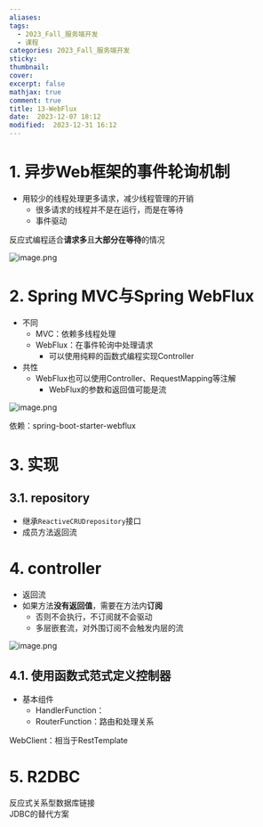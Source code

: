 ```yaml
---
aliases: 
tags:
  - 2023_Fall_服务端开发
  - 课程
categories: 2023_Fall_服务端开发
sticky:
thumbnail:
cover: 
excerpt: false
mathjax: true
comment: true
title: 13-WebFlux
date:  2023-12-07 18:12
modified:  2023-12-31 16:12
---
```


# 1. 异步Web框架的事件轮询机制

- 用较少的线程处理更多请求，减少线程管理的开销
	- 很多请求的线程并不是在运行，而是在等待
	- 事件驱动

反应式编程适合**请求多**且**大部分在等待**的情况

![image.png](https://chillcharlie-img.oss-cn-hangzhou.aliyuncs.com/image%2F2023%2F12%2F07%2F18-52-05-3d823dafa4673e8da18904eae9cbd7f0-20231207185204-00c0c0.png)

# 2. Spring MVC与Spring WebFlux

- 不同
	- MVC：依赖多线程处理
	- WebFlux：在事件轮询中处理请求
		- 可以使用纯粹的函数式编程实现Controller
- 共性
	- WebFlux也可以使用Controller、RequestMapping等注解
		- WebFlux的参数和返回值可能是流

![image.png](https://chillcharlie-img.oss-cn-hangzhou.aliyuncs.com/image%2F2023%2F12%2F07%2F19-00-35-8e48541635a29f83c6e89b87c0f1ee0d-20231207190034-169096.png)

依赖：spring-boot-starter-webflux

# 3. 实现

## 3.1. repository

- 继承`ReactiveCRUDrepository`接口
- 成员方法返回流

# 4. controller

- 返回流
- 如果方法**没有返回值**，需要在方法内**订阅**
	- 否则不会执行，不订阅就不会驱动
	- 多层嵌套流，对外围订阅不会触发内层的流

![image.png](https://chillcharlie-img.oss-cn-hangzhou.aliyuncs.com/image%2F2023%2F12%2F07%2F19-18-18-1741f90e8a645b889a8b9171efa080c4-20231207191818-e018d8.png)

## 4.1. 使用函数式范式定义控制器

- 基本组件
	- HandlerFunction：
	- RouterFunction：路由和处理关系

WebClient：相当于RestTemplate

# 5. R2DBC

反应式关系型数据库链接  
JDBC的替代方案
